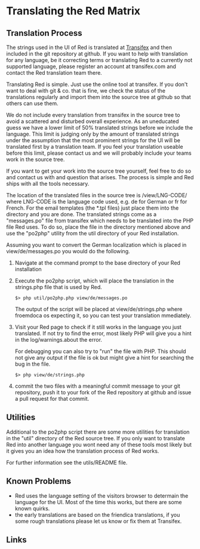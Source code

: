 Translating the Red Matrix
==========================

Translation Process
-------------------

The strings used in the UI of Red is translated at [Transifex][1] and then
included in the git repository at github. If you want to help with translation
for any language, be it correcting terms or translating Red to a
currently not supported language, please register an account at transifex.com
and contact the Red translation team there.

Translating Red is simple. Just use the online tool at transifex. If you
don't want to deal with git & co. that is fine, we check the status of the
translations regularly and import them into the source tree at github so that
others can use them.

We do not include every translation from transifex in the source tree to avoid
a scattered and disturbed overall experience. As an uneducated guess we have a
lower limit of 50% translated strings before we include the language. This
limit is judging only by the amount of translated strings under the assumption
that the most prominent strings for the UI will be translated first by a
translation team. If you feel your translation useable before this limit,
please contact us and we will probably include your teams work in the source
tree.

If you want to get your work into the source tree yourself, feel free to do so
and contact us with and question that arises. The process is simple and
Red ships with all the tools necessary.

The location of the translated files in the source tree is
    /view/LNG-CODE/
where LNG-CODE is the language code used, e.g. de for German or fr for French.
For the email templates (the *.tpl files) just place them into the directory
and you are done. The translated strings come as a "messages.po" file from
transifex which needs to be translated into the PHP file Red uses.  To do
so, place the file in the directory mentioned above and use the "po2php"
utility from the util directory of your Red installation.

Assuming you want to convert the German localization which is placed in
view/de/messages.po you would do the following.

1. Navigate at the command prompt to the base directory of your
   Red installation

2. Execute the po2php script, which will place the translation
   in the strings.php file that is used by Red.

       $> php util/po2php.php view/de/messages.po

   The output of the script will be placed at view/de/strings.php where
   froemdoca os expecting it, so you can test your translation mmediately.
                                  
3. Visit your Red page to check if it still works in the language you
   just translated. If not try to find the error, most likely PHP will give
   you a hint in the log/warnings.about the error.
                                        
   For debugging you can also try to "run" the file with PHP. This should
   not give any output if the file is ok but might give a hint for
   searching the bug in the file.

       $> php view/de/strings.php

4. commit the two files with a meaningful commit message to your git
   repository, push it to your fork of the Red repository at github and
   issue a pull request for that commit.

Utilities
---------

Additional to the po2php script there are some more utilities for translation
in the "util" directory of the Red source tree.  If you only want to
translate Red into another language you wont need any of these tools most
likely but it gives you an idea how the translation process of Red
works.

For further information see the utils/README file.

Known Problems
--------------

* Red uses the language setting of the visitors browser to determain the
  language for the UI. Most of the time this works, but there are some known
  quirks.
* the early translations are based on the friendica translations, if you 
  some rough translations please let us know or fix them at Transifex.

Links
------
[1]:   http://www.transifex.com/projects/p/red-matrix/

